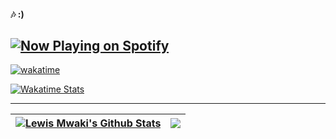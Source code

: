 #### 🎶 :)

<a href="https://spotify-github-profile.vercel.app/api/view?uid=hihjvseikkkwbkeg3dqwxn2sc&redirect=true" > <img src="https://spotify-github-profile.vercel.app/api/view?uid=hihjvseikkkwbkeg3dqwxn2sc&cover_image=true&theme=natemoo-re&show_offline=false&background_color=121212&bar_color=FFFF05&bar_color_cover=false" alt="Now Playing on Spotify" /></a>
----

[![wakatime](https://wakatime.com/badge/user/e99b3c7e-e2b2-40db-8c95-eb08321ad559.svg)](https://wakatime.com/@e99b3c7e-e2b2-40db-8c95-eb08321ad559)

<a href="https://wakatime.com/@lewymwaki" > <img  align="center" src="https://github-readme-stats.vercel.app/api/wakatime?username=lewymwaki&locale=en&layout=compact&langs_count=8&theme=vision-friendly-dark&border_radius=16&hide_border=true&title_color=FFFF05" alt="Wakatime Stats" /></a>

----

| <a href="https://lewismwaki.netlify.app"><img align="center" src="https://github-readme-stats.vercel.app/api?username=lewismwaki&theme=vision-friendly-dark&show_icons=true&count_private=true&border_radius=16&hide_border=true&title_color=FFFF05&icon_color=4C00E8" alt="Lewis Mwaki's Github Stats" /></a> | <a href="https://lewismwaki.netlify.app"><img align="center" src="https://github-readme-streak-stats.herokuapp.com/?user=lewismwaki&theme=vision-friendly-dark&border_radius=16&hide_border=true&ring=D6D604&sideLabels=FFFF05&sideNums=FFFF05&fire=FFFF05&currStreakLabel=4C00E8&currStreakNum=4C00E8" /></a> |
| ------------- | ------------- |

